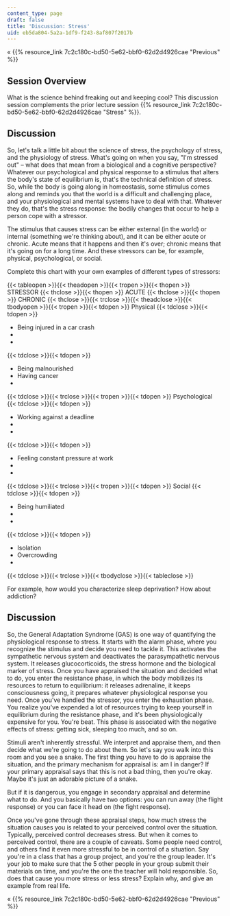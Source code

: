 ```yaml
---
content_type: page
draft: false
title: 'Discussion: Stress'
uid: eb5da804-5a2a-1df9-f243-8af807f2017b
---
```

« {{% resource_link 7c2c180c-bd50-5e62-bbf0-62d2d4926cae "Previous" %}}

## Session Overview

What is the science behind freaking out and keeping cool? This discussion session complements the prior lecture session {{% resource_link 7c2c180c-bd50-5e62-bbf0-62d2d4926cae "Stress" %}}.

## Discussion

So, let's talk a little bit about the science of stress, the psychology of stress, and the physiology of stress. What's going on when you say, "I'm stressed out" – what does that mean from a biological and a cognitive perspective? Whatever our psychological and physical response to a stimulus that alters the body's state of equilibrium is, that's the technical definition of stress. So, while the body is going along in homeostasis, some stimulus comes along and reminds you that the world is a difficult and challenging place, and your physiological and mental systems have to deal with that. Whatever they do, that's the stress response: the bodily changes that occur to help a person cope with a stressor.

The stimulus that causes stress can be either external (in the world) or internal (something we're thinking about), and it can be either acute or chronic. Acute means that it happens and then it's over; chronic means that it's going on for a long time. And these stressors can be, for example, physical, psychological, or social.

Complete this chart with your own examples of different types of stressors:

{{< tableopen >}}{{< theadopen >}}{{< tropen >}}{{< thopen >}}
STRESSOR
{{< thclose >}}{{< thopen >}}
ACUTE
{{< thclose >}}{{< thopen >}}
CHRONIC
{{< thclose >}}{{< trclose >}}{{< theadclose >}}{{< tbodyopen >}}{{< tropen >}}{{< tdopen >}}
Physical
{{< tdclose >}}{{< tdopen >}}

- Being injured in a car crash
-  
-  

{{< tdclose >}}{{< tdopen >}}

- Being malnourished
- Having cancer
-  

{{< tdclose >}}{{< trclose >}}{{< tropen >}}{{< tdopen >}}
Psychological
{{< tdclose >}}{{< tdopen >}}

- Working against a deadline
-  
-  

{{< tdclose >}}{{< tdopen >}}

- Feeling constant pressure at work
-  
-  

{{< tdclose >}}{{< trclose >}}{{< tropen >}}{{< tdopen >}}
Social
{{< tdclose >}}{{< tdopen >}}

- Being humiliated
-  
-  

{{< tdclose >}}{{< tdopen >}}

- Isolation
- Overcrowding
-  

{{< tdclose >}}{{< trclose >}}{{< tbodyclose >}}{{< tableclose >}}

For example, how would you characterize sleep deprivation? How about addiction?

## Discussion

So, the General Adaptation Syndrome (GAS) is one way of quantifying the physiological response to stress. It starts with the alarm phase, where you recognize the stimulus and decide you need to tackle it. This activates the sympathetic nervous system and deactivates the parasympathetic nervous system. It releases glucocorticoids, the stress hormone and the biological marker of stress. Once you have appraised the situation and decided what to do, you enter the resistance phase, in which the body mobilizes its resources to return to equilibrium: it releases adrenaline, it keeps consciousness going, it prepares whatever physiological response you need. Once you've handled the stressor, you enter the exhaustion phase. You realize you've expended a lot of resources trying to keep yourself in equilibrium during the resistance phase, and it's been physiologically expensive for you. You're beat. This phase is associated with the negative effects of stress: getting sick, sleeping too much, and so on.

Stimuli aren't inherently stressful. We interpret and appraise them, and then decide what we're going to do about them. So let's say you walk into this room and you see a snake. The first thing you have to do is appraise the situation, and the primary mechanism for appraisal is: am I in danger? If your primary appraisal says that this is not a bad thing, then you're okay. Maybe it's just an adorable picture of a snake.

But if it is dangerous, you engage in secondary appraisal and determine what to do. And you basically have two options: you can run away (the flight response) or you can face it head on (the fight response).

Once you've gone through these appraisal steps, how much stress the situation causes you is related to your perceived control over the situation. Typically, perceived control decreases stress. But when it comes to perceived control, there are a couple of caveats. Some people need control, and others find it even more stressful to be in control of a situation. Say you're in a class that has a group project, and you're the group leader. It's your job to make sure that the 5 other people in your group submit their materials on time, and you're the one the teacher will hold responsible. So, does that cause you more stress or less stress? Explain why, and give an example from real life.

« {{% resource_link 7c2c180c-bd50-5e62-bbf0-62d2d4926cae "Previous" %}}